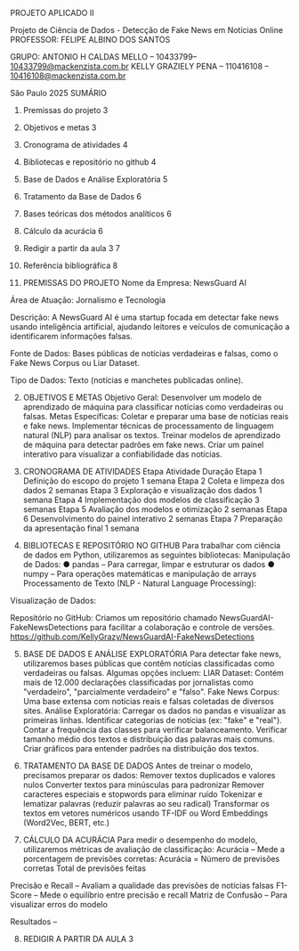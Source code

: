 PROJETO APLICADO II


Projeto de Ciência de Dados - Detecção de Fake News em Notícias Online
PROFESSOR: FELIPE ALBINO DOS SANTOS

GRUPO:
ANTONIO H CALDAS MELLO – 10433799– 10433799@mackenzista.com.br
KELLY GRAZIELY PENA – 110416108 – 10416108@mackenzista.com.br









São Paulo
2025
SUMÁRIO

1.	Premissas do projeto	3
2.	Objetivos e metas	3
3.	Cronograma de atividades	4
4.	Bibliotecas e repositório no github	4
5.	Base de Dados e Análise Exploratória	5
6.	Tratamento da Base de Dados	6
7.	Bases teóricas dos métodos analíticos	6
8.	Cálculo da acurácia	6
9.	Redigir a partir da aula 3	7
10.	Referência bibliográfica	8




 
1.	PREMISSAS DO PROJETO
Nome da Empresa: NewsGuard AI

Área de Atuação: Jornalismo e Tecnologia

Descrição: A NewsGuard AI é uma startup focada em detectar fake news usando inteligência artificial, ajudando leitores e veículos de comunicação a identificarem informações falsas.

Fonte de Dados: Bases públicas de notícias verdadeiras e falsas, como o Fake News Corpus ou Liar Dataset.

Tipo de Dados: Texto (notícias e manchetes publicadas online).

2.	OBJETIVOS E METAS
Objetivo Geral: Desenvolver um modelo de aprendizado de máquina para classificar notícias como verdadeiras ou falsas.
Metas Específicas:
Coletar e preparar uma base de notícias reais e fake news.
Implementar técnicas de processamento de linguagem natural (NLP) para analisar os textos.
Treinar modelos de aprendizado de máquina para detectar padrões em fake news.
Criar um painel interativo para visualizar a confiabilidade das notícias.







3.	CRONOGRAMA DE ATIVIDADES
Etapa	Atividade	Duração
Etapa 1	Definição do escopo do projeto	1 semana
Etapa 2	Coleta e limpeza dos dados	2 semanas
Etapa 3	Exploração e visualização dos dados	1 semana
Etapa 4	Implementação dos modelos de classificação	3 semanas
Etapa 5	Avaliação dos modelos e otimização	2 semanas
Etapa 6	Desenvolvimento do painel interativo	2 semanas
Etapa 7	Preparação da apresentação final	1 semana

4.	BIBLIOTECAS E REPOSITÓRIO NO GITHUB
Para trabalhar com ciência de dados em Python, utilizaremos as seguintes bibliotecas:
Manipulação de Dados:
●	pandas – Para carregar, limpar e estruturar os dados
●	numpy – Para operações matemáticas e manipulação de arrays
Processamento de Texto (NLP - Natural Language Processing):
 
 Visualização de Dados: 
 
 


Repositório no GitHub:
Criamos um repositório chamado NewsGuardAI-FakeNewsDetections para facilitar a colaboração e controle de versões.
https://github.com/KellyGrazy/NewsGuardAI-FakeNewsDetections

5.	BASE DE DADOS E ANÁLISE EXPLORATÓRIA
Para detectar fake news, utilizaremos bases públicas que contêm notícias classificadas como verdadeiras ou falsas. Algumas opções incluem:
LIAR Dataset: Contém mais de 12.000 declarações classificadas por jornalistas como "verdadeiro", "parcialmente verdadeiro" e "falso".
Fake News Corpus: Uma base extensa com notícias reais e falsas coletadas de diversos sites.
Análise Exploratória:
Carregar os dados no pandas e visualizar as primeiras linhas.
Identificar categorias de notícias (ex: "fake" e "real").
Contar a frequência das classes para verificar balanceamento.
Verificar tamanho médio dos textos e distribuição das palavras mais comuns.
Criar gráficos para entender padrões na distribuição dos textos.
 


6.	TRATAMENTO DA BASE DE DADOS
Antes de treinar o modelo, precisamos preparar os dados:
Remover textos duplicados e valores nulos
Converter textos para minúsculas para padronizar
Remover caracteres especiais e stopwords para eliminar ruído
Tokenizar e lematizar palavras (reduzir palavras ao seu radical)
Transformar os textos em vetores numéricos usando TF-IDF ou Word Embeddings (Word2Vec, BERT, etc.)

7.	CÁLCULO DA ACURÁCIA
Para medir o desempenho do modelo, utilizaremos métricas de avaliação de classificação:
Acurácia – Mede a porcentagem de previsões corretas:
Acurácia = Número de previsões corretas
                  Total de previsões feitas 

Precisão e Recall – Avaliam a qualidade das previsões de notícias falsas
F1-Score – Mede o equilíbrio entre precisão e recall
Matriz de Confusão – Para visualizar erros do modelo


Resultados –
 
  


8.	REDIGIR A PARTIR DA AULA 3


 
